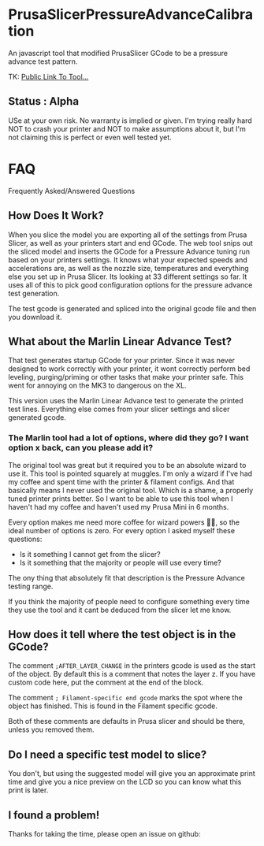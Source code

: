 # PrusaSlicerPressureAdvanceCalibration
An javascript tool that modified PrusaSlicer GCode to be a pressure advance test pattern.

TK: [Public Link To Tool...]()

## Status : Alpha
USe at your own risk. No warranty is implied or given. I'm trying really hard NOT to crash your printer and NOT to make assumptions about it, but I'm not claiming this is perfect or even well tested yet.

# FAQ
Frequently Asked/Answered Questions

## How Does It Work?

When you slice the model you are exporting all of the settings from Prusa Slicer, as well as your printers start and end GCode. The web tool snips out the sliced model and inserts the GCode for a Pressure Advance tuning run based on your printers settings. It knows what your expected speeds and accelerations are, as well as the nozzle size, temperatures and everything else you set up in Prusa Slicer. Its looking at 33 different settings so far. It uses all of this to pick good configuration options for the pressure advance test generation.

The test gcode is generated and spliced into the original gcode file and then you download it.

## What about the Marlin Linear Advance Test?

That test generates startup GCode for your printer. Since it was never designed to work correctly with your printer, it wont correctly perform bed leveling, purging/priming or other tasks that make your printer safe. This went for annoying on the MK3 to dangerous on the XL.

This version uses the Marlin Linear Advance test to generate the printed test lines. Everything else comes from your slicer settings and slicer generated gcode.

### The Marlin tool had a lot of options, where did they go? I want option x back, can you please add it?
The original tool was great but it required you to be an absolute wizard to use it. This tool is pointed squarely at muggles. I'm only a wizard if I've had my coffee and spent time with the printer & filament configs. And that basically means I never used the original tool. Which is a shame, a properly tuned printer prints better. So I want to be able to use this tool when I haven't had my coffee and haven't used my Prusa Mini in 6 months.

Every option makes me need more coffee for wizard powers 🧙‍♂️, so the ideal number of options is zero. For every option I asked myself these questions:

* Is it something I cannot get from the slicer?
* Is it something that the majority or people will use every time?

The ony thing that absolutely fit that description is the Pressure Advance testing range.

If you think the majority of people need to configure something every time they use the tool and it cant be deduced from the slicer let me know.

## How does it tell where the test object is in the GCode?

The comment `;AFTER_LAYER_CHANGE` in the printers gcode is used as the start of the object. By default this is a comment that notes the layer z. If you have custom code here, put the comment at the end of the block.

The comment `; Filament-specific end gcode` marks the spot where the object has finished. This is found in the Filament specific gcode.

Both of these comments are defaults in Prusa slicer and should be there, unless you removed them.

## Do I need a specific test model to slice?

You don't, but using the suggested model will give you an approximate print time and give you a nice preview on the LCD so you can know what this print is later.

## I found a problem!

Thanks for taking the time, please open an issue on github: 